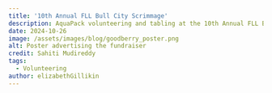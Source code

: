 ```yaml
---
title: '10th Annual FLL Bull City Scrimmage'
description: AquaPack volunteering and tabling at the 10th Annual FLL Bull City Scrimmage
date: 2024-10-26
image: /assets/images/blog/goodberry_poster.png
alt: Poster advertising the fundraiser
credit: Sahiti Mudireddy
tags:
  - Volunteering
author: elizabethGillikin
---
```


